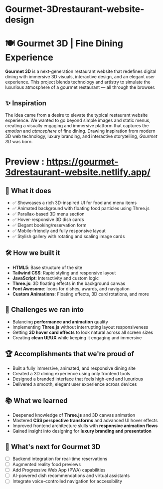 # Gourmet-3Drestaurant-website-design
# 🍽 Gourmet 3D | Fine Dining Experience

**Gourmet 3D** is a next-generation restaurant website that redefines digital dining with immersive 3D visuals, interactive design, and an elegant user experience. This project blends technology and artistry to simulate the luxurious atmosphere of a gourmet restaurant — all through the browser.

## ✨ Inspiration

The idea came from a desire to elevate the typical restaurant website experience. We wanted to go beyond simple images and static menus, creating a visually engaging and immersive platform that captures the *emotion* and *atmosphere* of fine dining. Drawing inspiration from modern 3D web technology, luxury branding, and interactive storytelling, *Gourmet 3D* was born.

# Preview : https://gourmet-3drestaurant-website.netlify.app/

## 🍴 What it does

- ✅ Showcases a rich 3D-inspired UI for food and menu items  
- ✅ Animated background with floating food particles using Three.js  
- ✅ Parallax-based 3D menu section  
- ✅ Hover-responsive 3D dish cards  
- ✅ Elegant booking/reservation form  
- ✅ Mobile-friendly and fully responsive layout  
- ✅ Stylish gallery with rotating and scaling image cards  

## 🛠 How we built it

- **HTML5**: Base structure of the site  
- **Tailwind CSS**: Rapid styling and responsive layout  
- **JavaScript**: Interactivity and custom logic  
- **Three.js**: 3D floating effects in the background canvas  
- **Font Awesome**: Icons for dishes, awards, and navigation  
- **Custom Animations**: Floating effects, 3D card rotations, and more  

## 🚧 Challenges we ran into

- Balancing **performance and animation** quality  
- Implementing **Three.js** without interrupting layout responsiveness  
- Getting **3D hover card effects** to look natural across all screen sizes  
- Creating **clean UI/UX** while keeping it engaging and immersive  

## 🏆 Accomplishments that we're proud of

- Built a fully immersive, animated, and responsive dining site  
- Created a 3D dining experience using only frontend tools  
- Designed a branded interface that feels high-end and luxurious  
- Delivered a smooth, elegant user experience across devices  

## 📚 What we learned

- Deepened knowledge of **Three.js** and 3D canvas animation  
- Mastered **CSS perspective transforms** and advanced UI hover effects  
- Improved frontend architecture skills with **responsive animation flows**  
- Gained insight into designing for **luxury branding and presentation**  

## 🚀 What's next for Gourmet 3D

- [ ] Backend integration for real-time reservations  
- [ ] Augmented reality food previews  
- [ ] Add Progressive Web App (PWA) capabilities  
- [ ] AI-powered dish recommendations and virtual assistants  
- [ ] Integrate voice-controlled navigation for accessibility  
